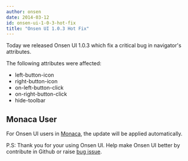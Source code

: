 ```yaml
---
author: onsen
date: 2014-03-12
id: onsen-ui-1-0-3-hot-fix
title: "Onsen UI 1.0.3 Hot Fix"
---
```

Today we released Onsen UI 1.0.3 which fix a critical bug in navigator's attributes.

The following attributes were affected:

* left-button-icon
* right-button-icon
* on-left-button-click
* on-right-button-click
* hide-toolbar

## Monaca User

For Onsen UI users in [Monaca](http://monaca.mobi), the update will be applied automatically.


P.S: Thank you for your using Onsen UI. Help make Onsen UI better by contribute in Github or raise [bug issue](https://github.com/OnsenUI/OnsenUI/issues).
